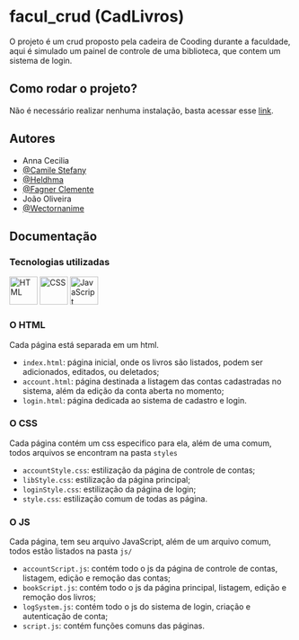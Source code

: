 # facul_crud (CadLivros)

O projeto é um crud proposto pela cadeira de Cooding durante a faculdade, aqui é simulado um painel de controle de uma biblioteca, que contem um sistema de login.

## Como rodar o projeto?

Não é necessário realizar nenhuma instalação, basta acessar esse [link](https://wectornanime.github.io/facul_crud).
## Autores

- Anna Cecilia
- [@Camile Stefany](https://github.com/camsste)
- [@Heldhma](https://www.github.com/heldhma)
- [@Fagner Clemente](https://github.com/fagcsilva)
- João Oliveira
- [@Wectornanime](https://www.github.com/octokatherine)

## Documentação

### Tecnologias utilizadas

<div style='display: inline_block'>
  <img alt="HTML" height="50" src="https://cdn.jsdelivr.net/gh/devicons/devicon/icons/html5/html5-original.svg">
  <img alt="CSS" height="50" src="https://cdn.jsdelivr.net/gh/devicons/devicon/icons/css3/css3-original.svg">
  <img alt="JavaScript" height="50" src="https://cdn.jsdelivr.net/gh/devicons/devicon/icons/javascript/javascript-original.svg">
</div>

### O HTML

Cada página está separada em um html.

- `index.html`: página inicial, onde os livros são listados, podem ser adicionados, editados, ou deletados;
- `account.html`: página destinada a listagem das contas cadastradas no sistema, além da edição da conta aberta no momento;
- `login.html`: página dedicada ao sistema de cadastro e login.

### O CSS

Cada página contém um css especifico para ela, além de uma comum, todos arquivos se encontram na pasta `styles`

- `accountStyle.css`: estilização da página de controle de contas;
- `libStyle.css`: estilização da página principal;
- `loginStyle.css`: estilização da página de login;
- `style.css`: estilização comum de todas as página.

### O JS

Cada página, tem seu arquivo JavaScript, além de um arquivo comum, todos estão listados na pasta `js/`

- `accountScript.js`: contém todo o js da página de controle de contas, listagem, edição e remoção das contas;
- `bookScript.js`: contém todo o js da página principal, listagem, edição e remoção dos livros;
- `logSystem.js`: contém todo o js do sistema de login, criação e autenticação de conta; 
- `script.js`: contém funções comuns das páginas.

